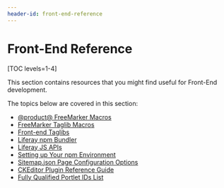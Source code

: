 ```yaml
---
header-id: front-end-reference
---
```


# Front-End Reference

[TOC levels=1-4]

This section contains resources that you might find useful for Front-End 
development. 

The topics below are covered in this section:

- [@product@ FreeMarker Macros](/docs/7-2/reference/-/knowledge_base/r/product-freemarker-macros)
- [FreeMarker Taglib Macros](/docs/7-2/reference/-/knowledge_base/r/freemarker-taglib-macros)
- [Front-end Taglibs](/docs/7-2/reference/-/knowledge_base/r/front-end-taglibs)
- [Liferay npm Bundler](/docs/7-2/reference/-/knowledge_base/r/liferay-npm-bundler)
- [Liferay JS APIs](/docs/7-2/reference/-/knowledge_base/r/liferay-javascript-apis)
- [Setting up Your npm Environment](/docs/7-2/reference/-/knowledge_base/r/setting-up-your-npm-environment)
- [Sitemap.json Page Configuration Options](/docs/7-2/reference/-/knowledge_base/r/sitemap-page-configuration-options)
- [CKEditor Plugin Reference Guide](/docs/7-2/reference/-/knowledge_base/r/ckeditor-plugin-reference-guide)
- [Fully Qualified Portlet IDs List](/docs/7-2/reference/-/knowledge_base/r/fully-qualified-portlet-ids)
<!--- [AlloyEditor Button Reference Guide](/docs/7-2/reference/-/knowledge_base/r/alloyeditor-button-reference-guide)-->
